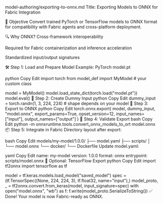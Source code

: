 model-authoring/exporting-to-onnx.md
Title: Exporting Models to ONNX for Fabric Integration

🎯 Objective
Convert trained PyTorch or TensorFlow models to ONNX format for compatibility with Fabric agents and cross-platform deployment.

🔍 Why ONNX?
Cross-framework interoperability

Required for Fabric containerization and inference acceleration

Standardized input/output signatures

🛠 Step 1: Load and Prepare Model
Example: PyTorch model.pt

python
Copy
Edit
import torch
from model_def import MyModel  # your custom class

model = MyModel()
model.load_state_dict(torch.load("model.pt"))
model.eval()
🔧 Step 2: Create Dummy Input
python
Copy
Edit
dummy_input = torch.randn(1, 3, 224, 224)  # shape depends on your model
🔁 Step 3: Export to ONNX
python
Copy
Edit
torch.onnx.export(
    model,
    dummy_input,
    "model.onnx",
    export_params=True,
    opset_version=12,
    input_names=["input"],
    output_names=["output"]
)
🧪 Step 4: Validate Export
bash
Copy
Edit
python -m onnxruntime.tools.convert_onnx_models_to_ort model.onnx
📦 Step 5: Integrate in Fabric
Directory layout after export:

bash
Copy
Edit
models/my-model/1.0.0/
├── model.yaml
├── scripts/
│   └── model.onnx
└── docker/
    └── Dockerfile
Update model.yaml:

yaml
Copy
Edit
name: my-model
version: 1.0.0
format: onnx
entrypoint: scripts/model.onnx
🚀 Optional: TensorFlow Export
python
Copy
Edit
import tf2onnx
import tensorflow as tf

model = tf.keras.models.load_model("saved_model")
spec = (tf.TensorSpec((None, 224, 224, 3), tf.float32, name="input"),)
model_proto, _ = tf2onnx.convert.from_keras(model, input_signature=spec)
with open("model.onnx", "wb") as f:
    f.write(model_proto.SerializeToString())
✅ Done!
Your model is now Fabric-ready as ONNX.

